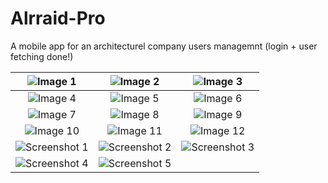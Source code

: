 # Alrraid-Pro

 
A mobile app for an architecturel company users managemnt (login + user fetching done!)

| ![Image 1](https://github.com/user-attachments/assets/b7bef234-ae1f-4cfa-a50d-73976a79abdd) | ![Image 2](https://github.com/user-attachments/assets/49b723db-1a54-4525-9643-2ea42e57633c) | ![Image 3](https://github.com/user-attachments/assets/521fd081-0c7b-407f-ab5e-c177c8d3647c) |
|:--:|:--:|:--:|
| ![Image 4](https://github.com/user-attachments/assets/fcb01fb2-e31e-446a-b580-c60c2669bf0b) | ![Image 5](https://github.com/user-attachments/assets/c4964ffb-fecd-4e1e-802d-48065de458be) | ![Image 6](https://github.com/user-attachments/assets/76529a7c-27da-46ad-8f28-8a867145c458) |
| ![Image 7](https://github.com/user-attachments/assets/32f9114e-688d-43a3-9f0f-809568976822) | ![Image 8](https://github.com/user-attachments/assets/07d562cf-df96-4c9f-8cba-0c7414440b4b) | ![Image 9](https://github.com/user-attachments/assets/fbf5ecb6-351a-4727-98e5-8de31a716f85) |
| ![Image 10](https://github.com/user-attachments/assets/a52a2f70-b735-4817-adb3-299c183911de) | ![Image 11](https://github.com/user-attachments/assets/75957fcb-22ed-45b4-8b7c-ceeb1810f31b) | ![Image 12](https://github.com/user-attachments/assets/bff4e9d9-f05f-4339-995e-a43c7a9f588d) |
| ![Screenshot 1](https://github.com/user-attachments/assets/172f97ad-9374-4372-a06d-ff617f400d35) | ![Screenshot 2](https://github.com/user-attachments/assets/c3f4c470-aa4f-46da-9e85-d546b17f2ca2) | ![Screenshot 3](https://github.com/user-attachments/assets/635310fb-8218-4c38-8253-7369f4c63ad9) |
| ![Screenshot 4](https://github.com/user-attachments/assets/76a93bc5-d760-46b2-8b0c-12e55eaf5d72) | ![Screenshot 5](https://github.com/user-attachments/assets/cff9ee20-1b79-462e-81b3-65508c36cd16) | |


